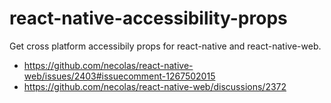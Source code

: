 # react-native-accessibility-props

Get cross platform accessibily props for react-native and react-native-web.

- <https://github.com/necolas/react-native-web/issues/2403#issuecomment-1267502015>
- <https://github.com/necolas/react-native-web/discussions/2372>
